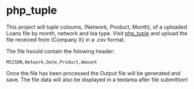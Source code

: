 # php_tuple

This project will tuple coloums, (Network, Product, Month), of a uploaded Loans file by month, network and loa type.
Visit [php_tuple](https://phptuple.herokuapp.com/web/upload_loan_file.php) and upload the file received from {Company X} in a .csv format.

The file hsould contain the folowing header:

	MSISDN,Network,Date,Product,Amount

Once the file has been processed the Output file will be generated and save.
The file data will also be displayed in a textarea after file submittion! 
